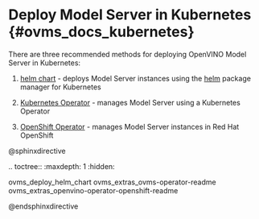 # Deploy Model Server in Kubernetes {#ovms_docs_kubernetes}

There are three recommended methods for deploying OpenVINO Model Server in Kubernetes:
1. [helm chart](../deploy/README.md) - deploys Model Server instances using the [helm](https://helm.sh) package manager for Kubernetes

2. [Kubernetes Operator](../extras/ovms-operator/README.md) - manages Model Server using a Kubernetes Operator
3. [OpenShift Operator](../extras/openvino-operator-openshift/README.md) - manages Model Server instances in Red Hat OpenShift


@sphinxdirective

.. toctree::
   :maxdepth: 1
   :hidden:

   ovms_deploy_helm_chart
   ovms_extras_ovms-operator-readme
   ovms_extras_openvino-operator-openshift-readme

@endsphinxdirective

